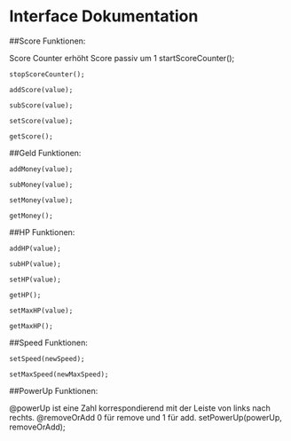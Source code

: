 # Interface Dokumentation

##Score Funktionen:

Score Counter erhöht Score passiv um 1
	startScoreCounter();
	
	stopScoreCounter();
	
	addScore(value);
	
	subScore(value);
	
	setScore(value);
	
	getScore();
	
	
##Geld Funktionen:

	addMoney(value);
	
	subMoney(value);
	
	setMoney(value);
	
	getMoney();


##HP Funktionen:

	addHP(value);

	subHP(value);
	
	setHP(value);
	
	getHP();
	
	setMaxHP(value);
	
	getMaxHP();
	

##Speed Funktionen:

	setSpeed(newSpeed);
	
	setMaxSpeed(newMaxSpeed);
	
	
##PowerUp Funktionen:

@powerUp ist eine Zahl korrespondierend mit der Leiste von links nach rechts.
@removeOrAdd 0 für remove und 1 für add.
	setPowerUp(powerUp, removeOrAdd);
